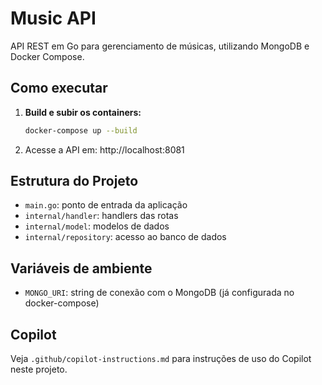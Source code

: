 # Music API

API REST em Go para gerenciamento de músicas, utilizando MongoDB e Docker Compose.

## Como executar

1. **Build e subir os containers:**
   ```sh
   docker-compose up --build
   ```

2. Acesse a API em: http://localhost:8081

## Estrutura do Projeto
- `main.go`: ponto de entrada da aplicação
- `internal/handler`: handlers das rotas
- `internal/model`: modelos de dados
- `internal/repository`: acesso ao banco de dados

## Variáveis de ambiente
- `MONGO_URI`: string de conexão com o MongoDB (já configurada no docker-compose)

## Copilot
Veja `.github/copilot-instructions.md` para instruções de uso do Copilot neste projeto.
